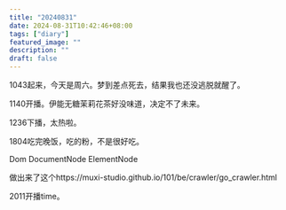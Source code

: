 ```yaml
---
title: "20240831"
date: 2024-08-31T10:42:46+08:00
tags: ["diary"]
featured_image: ""
description: ""
draft: false
---
```

1043起来，今天是周六。梦到差点死去，结果我也还没逃脱就醒了。

1140开播。伊能无糖茉莉花茶好没味道，决定不了未来。

1236下播，太热啦。

1804吃完晚饭，吃的粉，不是很好吃。

Dom DocumentNode ElementNode

做出来了这个https://muxi-studio.github.io/101/be/crawler/go_crawler.html

2011开播time。

